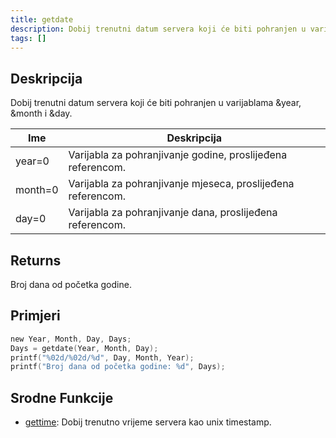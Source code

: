 ```yaml
---
title: getdate
description: Dobij trenutni datum servera koji će biti pohranjen u varijablama &year, &month i &day.
tags: []
---
```


<LowercaseNote />

## Deskripcija

Dobij trenutni datum servera koji će biti pohranjen u varijablama &year, &month i &day.

| Ime     | Deskripcija                                                 |
| ------- | ----------------------------------------------------------- |
| year=0  | Varijabla za pohranjivanje godine, proslijeđena referencom. |
| month=0 | Varijabla za pohranjivanje mjeseca, proslijeđena referencom.|
| day=0   | Varijabla za pohranjivanje dana, proslijeđena referencom.   |

## Returns

Broj dana od početka godine.

## Primjeri

```c
new Year, Month, Day, Days;
Days = getdate(Year, Month, Day);
printf("%02d/%02d/%d", Day, Month, Year);
printf("Broj dana od početka godine: %d", Days);
```

## Srodne Funkcije

- [gettime](gettime): Dobij trenutno vrijeme servera kao unix timestamp.
